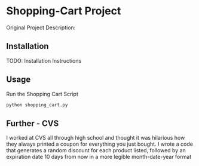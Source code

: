 # Shopping-Cart Project

Original Project Description:

## Installation

TODO: Installation Instructions

## Usage

Run the Shopping Cart Script

``` py
python shopping_cart.py
```

## Further - CVS

I worked at CVS all through high school and thought it was hilarious how they always printed a coupon for everything you just bought. I wrote a code that generates a random discount for each product listed, followed by an expiration date 10 days from now in a more legible month-date-year format

